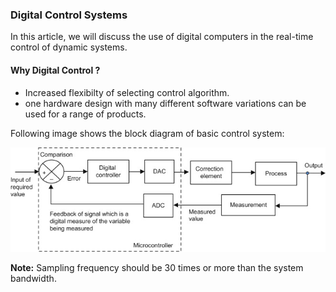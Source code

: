 ### Digital Control Systems


In this article, we will discuss the use of digital computers in the real-time control of dynamic systems.  
#### Why Digital Control ?   
- Increased flexibilty of selecting control algorithm.   
- one hardware design with many different software variations can be used for a range of products.   

Following image shows the block diagram of basic control system: 

![Block Diagram of Digital Control System](/images/DC.jpg)

**Note:** Sampling frequency should be 30 times or more than the system bandwidth.

<!---
<p align="center">
  <img src="/images/DC.jpg">
</p>
--->

<!---
<p align="center">
  <img width="460" height="300" src="http://www.fillmurray.com/460/300">
</p> 
--->
